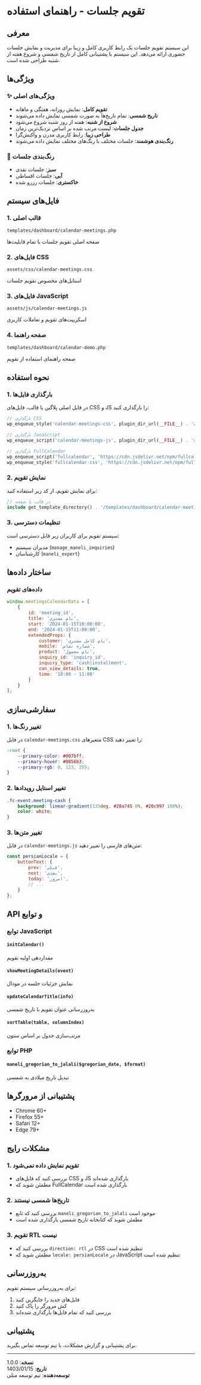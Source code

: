 # تقویم جلسات - راهنمای استفاده

## معرفی

این سیستم تقویم جلسات یک رابط کاربری کامل و زیبا برای مدیریت و نمایش جلسات حضوری ارائه می‌دهد. این سیستم با پشتیبانی کامل از تاریخ شمسی و شروع هفته از شنبه طراحی شده است.

## ویژگی‌ها

### ✨ ویژگی‌های اصلی
- **تقویم کامل**: نمایش روزانه، هفتگی و ماهانه
- **تاریخ شمسی**: تمام تاریخ‌ها به صورت شمسی نمایش داده می‌شوند
- **شروع از شنبه**: هفته از روز شنبه شروع می‌شود
- **جدول جلسات**: لیست مرتب شده بر اساس نزدیک‌ترین زمان
- **طراحی زیبا**: رابط کاربری مدرن و واکنش‌گرا
- **رنگ‌بندی هوشمند**: جلسات مختلف با رنگ‌های مختلف نمایش داده می‌شوند

### 🎨 رنگ‌بندی جلسات
- **سبز**: جلسات نقدی
- **آبی**: جلسات اقساطی  
- **خاکستری**: جلسات رزرو شده

## فایل‌های سیستم

### 1. قالب اصلی
```
templates/dashboard/calendar-meetings.php
```
صفحه اصلی تقویم جلسات با تمام قابلیت‌ها

### 2. فایل‌های CSS
```
assets/css/calendar-meetings.css
```
استایل‌های مخصوص تقویم جلسات

### 3. فایل‌های JavaScript
```
assets/js/calendar-meetings.js
```
اسکریپت‌های تقویم و تعاملات کاربری

### 4. صفحه راهنما
```
templates/dashboard/calendar-demo.php
```
صفحه راهنمای استفاده از تقویم

## نحوه استفاده

### 1. بارگذاری فایل‌ها

در فایل اصلی پلاگین یا قالب، فایل‌های CSS و JS را بارگذاری کنید:

```php
// بارگذاری CSS
wp_enqueue_style('calendar-meetings-css', plugin_dir_url(__FILE__) . 'assets/css/calendar-meetings.css');

// بارگذاری JavaScript
wp_enqueue_script('calendar-meetings-js', plugin_dir_url(__FILE__) . 'assets/js/calendar-meetings.js', ['jquery'], '1.0.0', true);

// بارگذاری FullCalendar
wp_enqueue_script('fullcalendar', 'https://cdn.jsdelivr.net/npm/fullcalendar@6.1.8/index.global.min.js', [], '6.1.8', true);
wp_enqueue_style('fullcalendar-css', 'https://cdn.jsdelivr.net/npm/fullcalendar@6.1.8/main.min.css', [], '6.1.8');
```

### 2. نمایش تقویم

برای نمایش تقویم، از کد زیر استفاده کنید:

```php
// در قالب یا صفحه
include get_template_directory() . '/templates/dashboard/calendar-meetings.php';
```

### 3. تنظیمات دسترسی

سیستم تقویم برای کاربران زیر قابل دسترسی است:
- مدیران سیستم (`manage_maneli_inquiries`)
- کارشناسان (`maneli_expert`)

## ساختار داده‌ها

### داده‌های تقویم
```javascript
window.meetingsCalendarData = [
    {
        id: 'meeting_id',
        title: 'نام مشتری',
        start: '2024-01-15T10:00:00',
        end: '2024-01-15T11:00:00',
        extendedProps: {
            customer: 'نام کامل مشتری',
            mobile: 'شماره تماس',
            product: 'نام محصول',
            inquiry_id: 'inquiry_id',
            inquiry_type: 'cash|installment',
            can_view_details: true,
            time: '10:00 - 11:00'
        }
    }
];
```

## سفارشی‌سازی

### 1. تغییر رنگ‌ها
در فایل `calendar-meetings.css` متغیرهای CSS را تغییر دهید:

```css
:root {
    --primary-color: #007bff;
    --primary-hover: #0056b3;
    --primary-rgb: 0, 123, 255;
}
```

### 2. تغییر استایل رویدادها
```css
.fc-event.meeting-cash {
    background: linear-gradient(135deg, #28a745 0%, #20c997 100%);
    color: white;
}
```

### 3. تغییر متن‌ها
در فایل `calendar-meetings.js` متن‌های فارسی را تغییر دهید:

```javascript
const persianLocale = {
    buttonText: {
        prev: 'قبلی',
        next: 'بعدی',
        today: 'امروز',
        // ...
    }
};
```

## API و توابع

### توابع JavaScript

#### `initCalendar()`
مقداردهی اولیه تقویم

#### `showMeetingDetails(event)`
نمایش جزئیات جلسه در مودال

#### `updateCalendarTitle(info)`
به‌روزرسانی عنوان تقویم با تاریخ شمسی

#### `sortTable(table, columnIndex)`
مرتب‌سازی جدول بر اساس ستون

### توابع PHP

#### `maneli_gregorian_to_jalali($gregorian_date, $format)`
تبدیل تاریخ میلادی به شمسی

## پشتیبانی از مرورگرها

- Chrome 60+
- Firefox 55+
- Safari 12+
- Edge 79+

## مشکلات رایج

### 1. تقویم نمایش داده نمی‌شود
- بررسی کنید که فایل‌های CSS و JS بارگذاری شده‌اند
- مطمئن شوید که FullCalendar بارگذاری شده است

### 2. تاریخ‌ها شمسی نیستند
- بررسی کنید که تابع `maneli_gregorian_to_jalali` موجود است
- مطمئن شوید که کتابخانه تاریخ شمسی بارگذاری شده است

### 3. تقویم RTL نیست
- بررسی کنید که `direction: rtl` در CSS تنظیم شده است
- مطمئن شوید که `locale: persianLocale` در JavaScript تنظیم شده است

## به‌روزرسانی

برای به‌روزرسانی سیستم تقویم:

1. فایل‌های جدید را جایگزین کنید
2. کش مرورگر را پاک کنید
3. بررسی کنید که تمام فایل‌ها بارگذاری شده‌اند

## پشتیبانی

برای پشتیبانی و گزارش مشکلات، با تیم توسعه تماس بگیرید.

---

**نسخه**: 1.0.0  
**تاریخ**: 1403/01/15  
**توسعه‌دهنده**: تیم توسعه منلی
